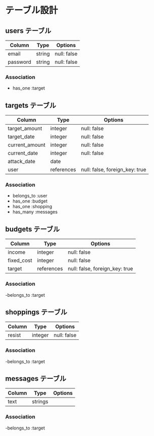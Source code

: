 # テーブル設計

## users テーブル

|Column|Type|Options|
|------|----|-------|
|email|string|null: false|
|password|string|null: false|

### Association

- has_one :target

## targets テーブル

|Column|Type|Options|
|------|----|-------|
|target_amount|integer|null: false|
|target_date|integer|null: false|
|current_amount|integer|null: false|
|current_date|integer|null: false|
|attack_date|date||
|user|references|null: false, foreign_key: true|

### Association

- belongs_to :user
- has_one :budget
- has_one :shopping
- has_many :messages

## budgets テーブル

|Column|Type|Options|
|------|----|-------|
|income|integer|null: false|
|fixed_cost|integer|null: false|
|target|references|null: false, foreign_key: true|

### Association

-belongs_to :target

## shoppings テーブル

|Column|Type|Options|
|------|----|-------|
|resist|integer|null: false|

### Association

-belongs_to :target

## messages テーブル

|Column|Type|Options|
|------|----|-------|
|text|strings||

### Association

-belongs_to :target
